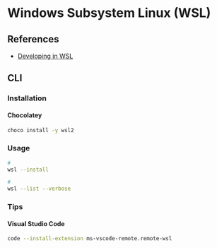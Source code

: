 # Windows Subsystem Linux (WSL)

<!--
https://github.com/microsoft/wslg
-->

## References

- [Developing in WSL](https://code.visualstudio.com/docs/remote/wsl)

## CLI

### Installation

#### Chocolatey

```sh
choco install -y wsl2
```

### Usage

```sh
#
wsl --install

#
wsl --list --verbose
```

### Tips

#### Visual Studio Code

```sh
code --install-extension ms-vscode-remote.remote-wsl
```

